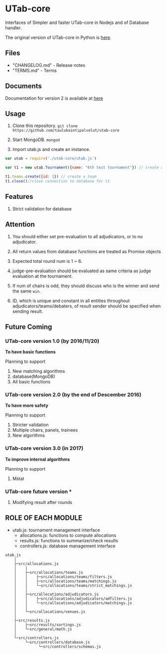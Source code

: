 # UTab-core

Interfaces of Simpler and faster UTab-core in Nodejs and of Database handler.

The original version of UTab-core in Python is [here](https://github.com/nswa17/utab-api-server-old-).

## Files

 + "CHANGELOG.md" - Release notes
 + "TERMS.md" - Terms

## Documents

Documentation for version 2 is available at [here](https://taulukointipalvelut.github.io/)

## Usage

1. Clone this repository. `git clone https://github.com/taulukointipalvelut/utab-core`

1. Start MongoDB. `mongod`

1. Import utab.js and create an instance.
```javascript
var utab = require('./utab-core/utab.js')

var t1 = new utab.Tournament({name: "6th test tournament"}) // create a tournament

t1.teams.create({id: 1}) // create a team
t1.close()//close connection to database for t1
```

## Features

1. Strict validation for database

<!--New Matching Algorithms derived from Gale Shapley Algorithm-->

## Attention

1. You should either set pre-evaluation to all adjudicators, or to no adjudicator.

1. All return values from database functions are treated as Promise objects

1. Expected total round num is 1 ~ 6.

1. judge-pre-evaluation should be evaluated as same criteria as judge evaluation at the tournament.

1. If num of chairs is odd, they should discuss who is the winner and send the same `win`.

1. ID, which is unique and constant in all entities throughout adjudicators/teams/debaters, of result sender should be specified when sending result.

## Future Coming

### UTab-core version 1.0 <!--[Candle Light]--> (by 2016/11/20)

**To have basic functions**

Planning to support

1. New matching algorithms
1. database(MongoDB)
1. All basic functions

### UTab-core version 2.0 <!--[Luna Flight]--> (by the end of Descember 2016)

**To have more safety**

Planning to support

1. Stricter validation
1. Multiple chairs, panels, trainees
1. New algorithms

### UTab-core version 3.0 <!--[Frosty Night]--> (in 2017)

**To improve internal algorithms**

Planning to support

1. Mstat

### UTab-core future version *

1. Modifying result after rounds

## ROLE OF EACH MODULE

 * utab.js: tournament management interface
     * allocations.js: functions to compute allocations
     * results.js: functions to summarize/check results
     * controllers.js: database management interface

```
utab.js
    │
    ├─src/allocations.js
    │    |
    │    ├─src/allocations/teams.js
    │    │    ├─src/allocations/teams/filters.js
    │    │    ├─src/allocations/teams/matchings.js
    │    │    └─src/allocations/teams/strict_matchings.js
    │    │
    │    ├─src/allocations/adjudicators.js
    │    │    ├─src/allocations/adjudicators/adfilters.js
    │    │    └─src/allocations/adjudicators/matchings.js
    │    │
    │    └─src/allocations/venues.js
    │    
    ├─src/results.js
    │    ├─src/results/sortings.js
    │    └─src/general/math.js
    │
    └─src/controllers.js
         └─src/controllers/database.js
               └─src/controllers/schemas.js
```
